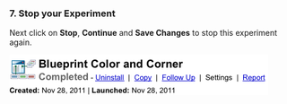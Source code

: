 ### 7. Stop your Experiment

Next click on **Stop**, **Continue** and **Save Changes** to stop this experiment again.

![step 17 - stopped experiment](/img/scenarios/gwo-new-experiment-step-16-stopped-experiment.png)
